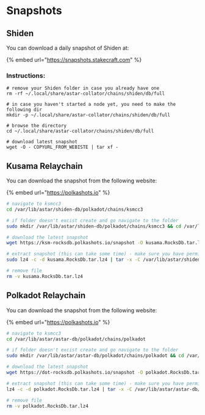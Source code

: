 # Snapshots

## Shiden

You can download a daily snapshot of Shiden at:&#x20;

{% embed url="https://snapshots.stakecraft.com" %}

### Instructions:

```
# remove your Shiden folder in case you already have one
rm -rf ~/.local/share/astar-collator/chains/shiden/db/full

# in case you haven't started a node yet, you need to make the following dir
mkdir -p ~/.local/share/astar-collator/chains/shiden/db/full

# browse the directory
cd ~/.local/share/astar-collator/chains/shiden/db/full

# download latest snapshot
wget -O - COPYURL_FROM_WEBISTE | tar xf -
```

## Kusama Relaychain

You can download the snapshot from the following website:

{% embed url="https://polkashots.io" %}

```bash
# navigate to ksmcc3
cd /var/lib/astar/shiden-db/polkadot/chains/ksmcc3

# if folder doesn't excist create and go navigate to the folder
sudo mkdir /var/lib/astar/shiden-db/polkadot/chains/ksmcc3 && cd /var/lib/astar/shiden-db/polkadot/chains/ksmcc3

# download the latest snapshot
wget https://ksm-rocksdb.polkashots.io/snapshot -O kusama.RocksDb.tar.lz4

# extract snapshot (this can take some time) - make sure you have permission in the directory
sudo lz4 -c -d kusama.RocksDb.tar.lz4 | tar -x -C /var/lib/astar/shiden-db/polkadot/chains/ksmcc3

# remove file
rm -v kusama.RocksDb.tar.lz4
```

## Polkadot Relaychain

You can download the snapshot from the following website:

{% embed url="https://polkashots.io" %}

```bash
# navigate to ksmcc3
cd /var/lib/astar/astar-db/polkadot/chains/polkadot

# if folder doesn't excist create and go navigate to the folder
sudo mkdir /var/lib/astar/astar-db/polkadot/chains/polkadot && cd /var/lib/astar/astar-db/polkadot/chains/polkadot

# download the latest snapshot
wget https://dot-rocksdb.polkashots.io/snapshot -O polkadot.RocksDb.tar.lz4

# extract snapshot (this can take some time) - make sure you have permission in the directory
lz4 -c -d polkadot.RocksDb.tar.lz4 | tar -x -C /var/lib/astar/astar-db/polkadot/chains/polkadot

# remove file
rm -v polkadot.RocksDb.tar.lz4
```


